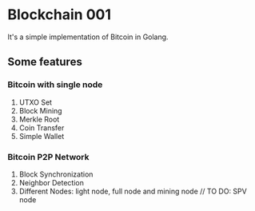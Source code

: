 
# Blockchain 001
It's a simple implementation of Bitcoin in Golang.

## Some features
### Bitcoin with single node
1. UTXO Set
2. Block Mining
3. Merkle Root
4. Coin Transfer 
5. Simple Wallet

### Bitcoin P2P Network
1. Block Synchronization
2. Neighbor Detection
3. Different Nodes: light node, full node and mining node // TO DO: SPV node

